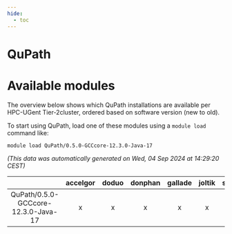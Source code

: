```yaml
---
hide:
  - toc
---
```


QuPath
======

# Available modules


The overview below shows which QuPath installations are available per HPC-UGent Tier-2cluster, ordered based on software version (new to old).

To start using QuPath, load one of these modules using a `module load` command like:

```shell
module load QuPath/0.5.0-GCCcore-12.3.0-Java-17
```

*(This data was automatically generated on Wed, 04 Sep 2024 at 14:29:20 CEST)*  

| |accelgor|doduo|donphan|gallade|joltik|shinx|skitty|
| :---: | :---: | :---: | :---: | :---: | :---: | :---: | :---: |
|QuPath/0.5.0-GCCcore-12.3.0-Java-17|x|x|x|x|x|-|x|
